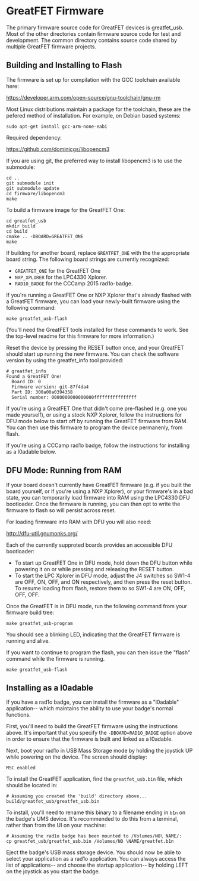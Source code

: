 # GreatFET Firmware

The primary firmware source code for GreatFET devices is greatfet_usb.  Most
of the other directories contain firmware source code for test and development.
The common directory contains source code shared by multiple GreatFET firmware
projects.

## Building and Installing to Flash

The firmware is set up for compilation with the GCC toolchain available here:

https://developer.arm.com/open-source/gnu-toolchain/gnu-rm

Most Linux distributions maintain a package for the toolchain, these are the
pefered method of installation.  For example, on Debian based systems:
```
sudo apt-get install gcc-arm-none-eabi
```

Required dependency:

https://github.com/dominicgs/libopencm3

If you are using git, the preferred way to install libopencm3 is to use the
submodule:
```
cd ..
git submodule init
git submodule update
cd firmware/libopencm3
make
```

To build a firmware image for the GreatFET One:
```
cd greatfet_usb
mkdir build
cd build
cmake .. -DBOARD=GREATFET_ONE
make
```

If building for another board, replace ```GREATFET_ONE``` with the the
appropriate board string. The following board strings are currently recognized:
 * `GREATFET_ONE` for the GreatFET One
 * `NXP_XPLORER` for the LPC4330 Xplorer.
 * `RAD1O_BADGE` for the CCCamp 2015 rad1o-badge.

If you're running a GreatFET One or NXP Xplorer that's already flashed with a
GreatFET firmware, you can load your newly-built firmware using the following
command:

```
make greatfet_usb-flash
```

(You'll need the GreatFET tools installed for these commands to work. See the
top-level readme for this firmware for more information.)

Reset the device by pressing the RESET button once, and your GreatFET should
start up running the new firmware. You can check the software version by
using the greatfet_info tool provided:

```
# greatfet_info
Found a GreatFET One!
  Board ID: 0
  Firmware version: git-87f4da4
  Part ID: 300a00a0394358
  Serial number: 0000000000000000ffffffffffffffff
```

If you're using a GreatFET One that didn't come pre-flashed (e.g. one you made
yourself), or using a stock NXP Xplorer, follow the instructions for DFU mode
below to start off by running the GreatFET firmware from RAM. You can then use
this firmware to program the device permanenly, from flash.

If you're using a CCCamp rad1o badge, follow the instructions for installing
as a l0adable below.

## DFU Mode: Running from RAM

If your board doesn't currently have GreatFET firmware (e.g. if you built the
board yourself, or if you're using a NXP Xplorer), or your firmware's in a bad
state, you can temporarily load firmware into RAM using the LPC4330 DFU
bootloader. Once the firmware is running, you can then opt to write the firmware
to flash so will persist across reset.

For loading firmware into RAM with DFU you will also need:

http://dfu-util.gnumonks.org/

Each of the currently supproted boards provides an accessible DFU bootloader:
 * To start up GreatFET One in DFU mode, hold down the DFU button while powering
   it on or while pressing and releasing the RESET button.
 * To start the LPC Xplorer in DFU mode, adjust the J4 switches so SW1-4
   are OFF, ON, OFF, and ON respectively, and then press the reset button. To
   resume loading from flash, restore them to so SW1-4 are ON, OFF, OFF, OFF.

Once the GreatFET is in DFU mode, run the following command from your firmware
build tree:
```
make greatfet_usb-program
```

You should see a blinking LED, indicating that the GreatFET firmware is running
and alive.

If you want to continue to program the flash, you can then issue the "flash"
command while the firmware is running.
```
make greatfet_usb-flash
```

## Installing as a l0adable

If you have a rad1o badge, you can install the firmware as a "l0adable"
application-- which maintains the ability to use your badge's normal functions.

First, you'll need to build the GreatFET firmware using the instructions above.
It's important that you specify the `-DBOARD=RAD1O_BADGE` option above in order
to ensure that the firmware is built and linked as a l0adable.

Next, boot your rad1o in USB Mass Storage mode by holding the joystick UP
while powering on the device. The screen should display:

```
MSC enabled
```

To install the GreatFET application, find the `greatfet_usb.bin` file, which
should be located in:

```
# Assuming you created the 'build' directory above...
build/greatfet_usb/greatfet_usb.bin
```

To install, you'll need to rename this binary to a filename ending in `b1n`
on the badge's UMS device. It's recommended to do this from a terminal, rather
than from the UI on your machine:

```
# Assuming the rad1o badge has been mounted to /Volumes/NO\ NAME/:
cp greatfet_usb/greatfet_usb.bin /Volumes/NO \NAME/greatfet.b1n
```

Eject the badge's USB mass storage device. You should now be able to select
your application as a rad1o application. You can always access the list of
applications-- and choose the startup application-- by holding LEFT on the
joystick as you start the badge.
